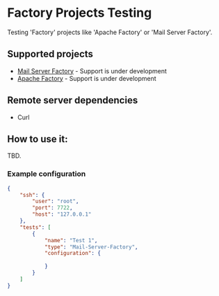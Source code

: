 # Factory Projects Testing
Testing 'Factory' projects like 'Apache Factory' or 'Mail Server Factory'.

## Supported projects
- [Mail Server Factory](https://github.com/milos85vasic/Mail-Server-Factory) - Support is under development
- [Apache Factory](https://github.com/milos85vasic/Apache-Factory) - Support is under development

## Remote server dependencies
- Curl

## How to use it:
TBD.

### Example configuration

```json
{
    "ssh": {
        "user": "root",
        "port": 7722,
        "host": "127.0.0.1"
    },
    "tests": [
        {
            "name": "Test 1",
            "type": "Mail-Server-Factory",
            "configuration": {
                
            }
        }
    ]
}
```

